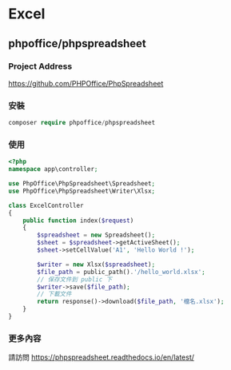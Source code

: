 # Excel

## phpoffice/phpspreadsheet

### Project Address

https://github.com/PHPOffice/PhpSpreadsheet
  
### 安裝
 
  ```php
  composer require phpoffice/phpspreadsheet
  ```
  
### 使用

```php
<?php
namespace app\controller;

use PhpOffice\PhpSpreadsheet\Spreadsheet;
use PhpOffice\PhpSpreadsheet\Writer\Xlsx;

class ExcelController
{
    public function index($request)
    {
        $spreadsheet = new Spreadsheet();
        $sheet = $spreadsheet->getActiveSheet();
        $sheet->setCellValue('A1', 'Hello World !');

        $writer = new Xlsx($spreadsheet);
        $file_path = public_path().'/hello_world.xlsx';
        // 保存文件到 public 下
        $writer->save($file_path);
        // 下載文件
        return response()->download($file_path, '檔名.xlsx');
    }
}
```
  
### 更多內容

請訪問 https://phpspreadsheet.readthedocs.io/en/latest/